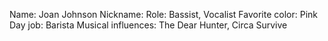 Name: Joan Johnson
Nickname: 
Role: Bassist, Vocalist
Favorite color: Pink
Day job: Barista
Musical influences: The Dear Hunter, Circa Survive
